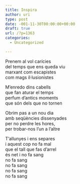 ```yaml
---
title: Inspira
author: uri
type: post
date: -001-11-30T00:00:00+00:00
draft: true
url: /?p=1363
categories:
  - Uncategorized

---
```

Prenem al vol carícies  
del temps que ens queda viu  
marxant com escapistes  
com mags il·lusionistes

M&#8217;enredo dins cabells  
que fan aturar el temps  
perfum d&#8217;antics moments  
que són dels que no tornen

Obrim pas a un nou dia  
amb seqüències dissenyades  
per no perdre les hores,  
per trobar-nos l&#8217;un a l&#8217;altre

T&#8217;allunyes i ens separes  
i aquest cop no fa mal  
que el tall que fas d&#8217;arrel  
és net i no fa sang  
no fa sang  
no fa sang  
no fa sang  
no fa sang